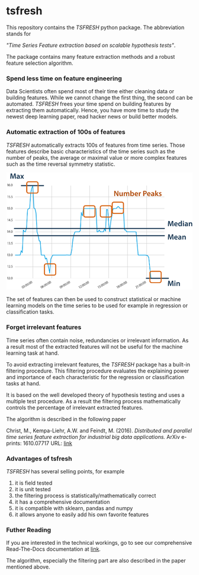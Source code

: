 # tsfresh

This repository contains the *TSFRESH* python package. The abbreviation stands for

*"Time Series Feature extraction based on scalable hypothesis tests"*.

The package contains many feature extraction methods and a robust feature selection algorithm.

### Spend less time on feature engineering

Data Scientists often spend most of their time either cleaning data or building features.
While we cannot change the first thing, the second can be automated.
*TSFRESH* frees your time spend on building features by extracting them automatically.
Hence, you have more time to study the newest deep learning paper, read hacker news or build better models.


### Automatic extraction of 100s of features

*TSFRESH* automatically extracts 100s of features from time series.
Those features describe basic characteristics of the time series such as the number of peaks, the average or maximal value or more complex features such as the time reversal symmetry statistic.

![The features extracted from a exemplary time series](docs/images/introduction_ts_exa_features.png)

The set of features can then be used to construct statistical or machine learning models on the time series to be used for example in regression or
classification tasks.

### Forget irrelevant features

Time series often contain noise, redundancies or irrelevant information.
As a result most of the extracted features will not be useful for the machine learning task at hand.

To avoid extracting irrelevant features, the *TSFRESH* package has a built-in filtering procedure.
This filtering procedure evaluates the explaining power and importance of each characteristic for the regression or classification tasks at hand.

It is based on the well developed theory of hypothesis testing and uses a multiple test procedure.
As a result the filtering process mathematically controls the percentage of irrelevant extracted features.

The algorithm is described in the following paper

Christ, M., Kempa-Liehr, A.W. and Feindt, M. (2016).
*Distributed and parallel time series feature extraction for industrial big data applications.*
ArXiv e-prints: 1610.07717 URL: [link](http://adsabs.harvard.edu/abs/2016arXiv161007717C)


### Advantages of tsfresh

*TSFRESH* has several selling points, for example

1. it is field tested
2. it is unit tested
3. the filtering process is statistically/mathematically correct
4. it has a comprehensive documentation
5. it is compatible with sklearn, pandas and numpy
6. it allows anyone to easily add his own favorite features

### Futher Reading

If you are interested in the technical workings, go to see our comprehensive Read-The-Docs documentation at [link]().

The algorithm, especially the filtering part are also described in the paper mentioned above.

